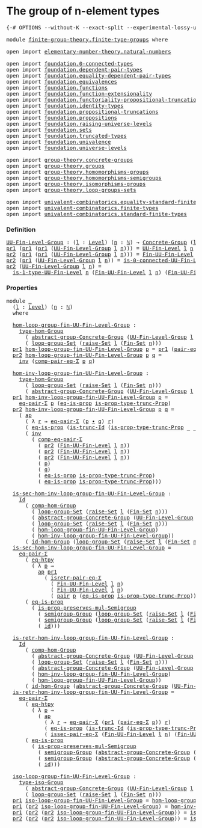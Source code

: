 # The group of n-element types

<pre class="Agda"><a id="41" class="Symbol">{-#</a> <a id="45" class="Keyword">OPTIONS</a> <a id="53" class="Pragma">--without-K</a> <a id="65" class="Pragma">--exact-split</a> <a id="79" class="Pragma">--experimental-lossy-unification</a> <a id="112" class="Symbol">#-}</a>

<a id="117" class="Keyword">module</a> <a id="124" href="finite-group-theory.finite-type-groups.html" class="Module">finite-group-theory.finite-type-groups</a> <a id="163" class="Keyword">where</a>

<a id="170" class="Keyword">open</a> <a id="175" class="Keyword">import</a> <a id="182" href="elementary-number-theory.natural-numbers.html" class="Module">elementary-number-theory.natural-numbers</a>

<a id="224" class="Keyword">open</a> <a id="229" class="Keyword">import</a> <a id="236" href="foundation.0-connected-types.html" class="Module">foundation.0-connected-types</a> 
<a id="266" class="Keyword">open</a> <a id="271" class="Keyword">import</a> <a id="278" href="foundation.dependent-pair-types.html" class="Module">foundation.dependent-pair-types</a> 
<a id="311" class="Keyword">open</a> <a id="316" class="Keyword">import</a> <a id="323" href="foundation.equality-dependent-pair-types.html" class="Module">foundation.equality-dependent-pair-types</a> 
<a id="365" class="Keyword">open</a> <a id="370" class="Keyword">import</a> <a id="377" href="foundation.equivalences.html" class="Module">foundation.equivalences</a> 
<a id="402" class="Keyword">open</a> <a id="407" class="Keyword">import</a> <a id="414" href="foundation.functions.html" class="Module">foundation.functions</a>
<a id="435" class="Keyword">open</a> <a id="440" class="Keyword">import</a> <a id="447" href="foundation.function-extensionality.html" class="Module">foundation.function-extensionality</a>
<a id="482" class="Keyword">open</a> <a id="487" class="Keyword">import</a> <a id="494" href="foundation.functoriality-propositional-truncation.html" class="Module">foundation.functoriality-propositional-truncation</a>
<a id="544" class="Keyword">open</a> <a id="549" class="Keyword">import</a> <a id="556" href="foundation.identity-types.html" class="Module">foundation.identity-types</a> 
<a id="583" class="Keyword">open</a> <a id="588" class="Keyword">import</a> <a id="595" href="foundation.propositional-truncations.html" class="Module">foundation.propositional-truncations</a>
<a id="632" class="Keyword">open</a> <a id="637" class="Keyword">import</a> <a id="644" href="foundation.propositions.html" class="Module">foundation.propositions</a>
<a id="668" class="Keyword">open</a> <a id="673" class="Keyword">import</a> <a id="680" href="foundation.raising-universe-levels.html" class="Module">foundation.raising-universe-levels</a>
<a id="715" class="Keyword">open</a> <a id="720" class="Keyword">import</a> <a id="727" href="foundation.sets.html" class="Module">foundation.sets</a>
<a id="743" class="Keyword">open</a> <a id="748" class="Keyword">import</a> <a id="755" href="foundation.truncated-types.html" class="Module">foundation.truncated-types</a>
<a id="782" class="Keyword">open</a> <a id="787" class="Keyword">import</a> <a id="794" href="foundation.univalence.html" class="Module">foundation.univalence</a> 
<a id="817" class="Keyword">open</a> <a id="822" class="Keyword">import</a> <a id="829" href="foundation.universe-levels.html" class="Module">foundation.universe-levels</a> 

<a id="858" class="Keyword">open</a> <a id="863" class="Keyword">import</a> <a id="870" href="group-theory.concrete-groups.html" class="Module">group-theory.concrete-groups</a> 
<a id="900" class="Keyword">open</a> <a id="905" class="Keyword">import</a> <a id="912" href="group-theory.groups.html" class="Module">group-theory.groups</a>
<a id="932" class="Keyword">open</a> <a id="937" class="Keyword">import</a> <a id="944" href="group-theory.homomorphisms-groups.html" class="Module">group-theory.homomorphisms-groups</a>
<a id="978" class="Keyword">open</a> <a id="983" class="Keyword">import</a> <a id="990" href="group-theory.homomorphisms-semigroups.html" class="Module">group-theory.homomorphisms-semigroups</a>
<a id="1028" class="Keyword">open</a> <a id="1033" class="Keyword">import</a> <a id="1040" href="group-theory.isomorphisms-groups.html" class="Module">group-theory.isomorphisms-groups</a>
<a id="1073" class="Keyword">open</a> <a id="1078" class="Keyword">import</a> <a id="1085" href="group-theory.loop-groups-sets.html" class="Module">group-theory.loop-groups-sets</a>

<a id="1116" class="Keyword">open</a> <a id="1121" class="Keyword">import</a> <a id="1128" href="univalent-combinatorics.equality-standard-finite-types.html" class="Module">univalent-combinatorics.equality-standard-finite-types</a>
<a id="1183" class="Keyword">open</a> <a id="1188" class="Keyword">import</a> <a id="1195" href="univalent-combinatorics.finite-types.html" class="Module">univalent-combinatorics.finite-types</a>
<a id="1232" class="Keyword">open</a> <a id="1237" class="Keyword">import</a> <a id="1244" href="univalent-combinatorics.standard-finite-types.html" class="Module">univalent-combinatorics.standard-finite-types</a>
</pre>
### Definition

<pre class="Agda"><a id="UU-Fin-Level-Group"></a><a id="1319" href="finite-group-theory.finite-type-groups.html#1319" class="Function">UU-Fin-Level-Group</a> <a id="1338" class="Symbol">:</a> <a id="1340" class="Symbol">(</a><a id="1341" href="finite-group-theory.finite-type-groups.html#1341" class="Bound">l</a> <a id="1343" class="Symbol">:</a> <a id="1345" href="Agda.Primitive.html#597" class="Postulate">Level</a><a id="1350" class="Symbol">)</a> <a id="1352" class="Symbol">(</a><a id="1353" href="finite-group-theory.finite-type-groups.html#1353" class="Bound">n</a> <a id="1355" class="Symbol">:</a> <a id="1357" href="elementary-number-theory.natural-numbers.html#1548" class="Datatype">ℕ</a><a id="1358" class="Symbol">)</a> <a id="1360" class="Symbol">→</a> <a id="1362" href="group-theory.concrete-groups.html#2030" class="Function">Concrete-Group</a> <a id="1377" class="Symbol">(</a><a id="1378" href="Agda.Primitive.html#780" class="Primitive">lsuc</a> <a id="1383" href="finite-group-theory.finite-type-groups.html#1341" class="Bound">l</a><a id="1384" class="Symbol">)</a>
<a id="1386" href="foundation-core.dependent-pair-types.html#605" class="Field">pr1</a> <a id="1390" class="Symbol">(</a><a id="1391" href="foundation-core.dependent-pair-types.html#605" class="Field">pr1</a> <a id="1395" class="Symbol">(</a><a id="1396" href="foundation-core.dependent-pair-types.html#605" class="Field">pr1</a> <a id="1400" class="Symbol">(</a><a id="1401" href="finite-group-theory.finite-type-groups.html#1319" class="Function">UU-Fin-Level-Group</a> <a id="1420" href="finite-group-theory.finite-type-groups.html#1420" class="Bound">l</a> <a id="1422" href="finite-group-theory.finite-type-groups.html#1422" class="Bound">n</a><a id="1423" class="Symbol">)))</a> <a id="1427" class="Symbol">=</a> <a id="1429" href="univalent-combinatorics.finite-types.html#5385" class="Function">UU-Fin-Level</a> <a id="1442" href="finite-group-theory.finite-type-groups.html#1420" class="Bound">l</a> <a id="1444" href="finite-group-theory.finite-type-groups.html#1422" class="Bound">n</a>
<a id="1446" href="foundation-core.dependent-pair-types.html#617" class="Field">pr2</a> <a id="1450" class="Symbol">(</a><a id="1451" href="foundation-core.dependent-pair-types.html#605" class="Field">pr1</a> <a id="1455" class="Symbol">(</a><a id="1456" href="foundation-core.dependent-pair-types.html#605" class="Field">pr1</a> <a id="1460" class="Symbol">(</a><a id="1461" href="finite-group-theory.finite-type-groups.html#1319" class="Function">UU-Fin-Level-Group</a> <a id="1480" href="finite-group-theory.finite-type-groups.html#1480" class="Bound">l</a> <a id="1482" href="finite-group-theory.finite-type-groups.html#1482" class="Bound">n</a><a id="1483" class="Symbol">)))</a> <a id="1487" class="Symbol">=</a> <a id="1489" href="univalent-combinatorics.finite-types.html#9961" class="Function">Fin-UU-Fin-Level</a> <a id="1506" href="finite-group-theory.finite-type-groups.html#1480" class="Bound">l</a> <a id="1508" href="finite-group-theory.finite-type-groups.html#1482" class="Bound">n</a>
<a id="1510" href="foundation-core.dependent-pair-types.html#617" class="Field">pr2</a> <a id="1514" class="Symbol">(</a><a id="1515" href="foundation-core.dependent-pair-types.html#605" class="Field">pr1</a> <a id="1519" class="Symbol">(</a><a id="1520" href="finite-group-theory.finite-type-groups.html#1319" class="Function">UU-Fin-Level-Group</a> <a id="1539" href="finite-group-theory.finite-type-groups.html#1539" class="Bound">l</a> <a id="1541" href="finite-group-theory.finite-type-groups.html#1541" class="Bound">n</a><a id="1542" class="Symbol">))</a> <a id="1545" class="Symbol">=</a> <a id="1547" href="univalent-combinatorics.finite-types.html#23571" class="Function">is-0-connected-UU-Fin-Level</a> <a id="1575" href="finite-group-theory.finite-type-groups.html#1541" class="Bound">n</a>
<a id="1577" href="foundation-core.dependent-pair-types.html#617" class="Field">pr2</a> <a id="1581" class="Symbol">(</a><a id="1582" href="finite-group-theory.finite-type-groups.html#1319" class="Function">UU-Fin-Level-Group</a> <a id="1601" href="finite-group-theory.finite-type-groups.html#1601" class="Bound">l</a> <a id="1603" href="finite-group-theory.finite-type-groups.html#1603" class="Bound">n</a><a id="1604" class="Symbol">)</a> <a id="1606" class="Symbol">=</a>
  <a id="1610" href="univalent-combinatorics.finite-types.html#21702" class="Function">is-1-type-UU-Fin-Level</a> <a id="1633" href="finite-group-theory.finite-type-groups.html#1603" class="Bound">n</a> <a id="1635" class="Symbol">(</a><a id="1636" href="univalent-combinatorics.finite-types.html#9961" class="Function">Fin-UU-Fin-Level</a> <a id="1653" href="finite-group-theory.finite-type-groups.html#1601" class="Bound">l</a> <a id="1655" href="finite-group-theory.finite-type-groups.html#1603" class="Bound">n</a><a id="1656" class="Symbol">)</a> <a id="1658" class="Symbol">(</a><a id="1659" href="univalent-combinatorics.finite-types.html#9961" class="Function">Fin-UU-Fin-Level</a> <a id="1676" href="finite-group-theory.finite-type-groups.html#1601" class="Bound">l</a> <a id="1678" href="finite-group-theory.finite-type-groups.html#1603" class="Bound">n</a><a id="1679" class="Symbol">)</a>
</pre>
### Properties

<pre class="Agda"><a id="1710" class="Keyword">module</a> <a id="1717" href="finite-group-theory.finite-type-groups.html#1717" class="Module">_</a>
  <a id="1721" class="Symbol">(</a><a id="1722" href="finite-group-theory.finite-type-groups.html#1722" class="Bound">l</a> <a id="1724" class="Symbol">:</a> <a id="1726" href="Agda.Primitive.html#597" class="Postulate">Level</a><a id="1731" class="Symbol">)</a> <a id="1733" class="Symbol">(</a><a id="1734" href="finite-group-theory.finite-type-groups.html#1734" class="Bound">n</a> <a id="1736" class="Symbol">:</a> <a id="1738" href="elementary-number-theory.natural-numbers.html#1548" class="Datatype">ℕ</a><a id="1739" class="Symbol">)</a>
  <a id="1743" class="Keyword">where</a>

  <a id="1752" href="finite-group-theory.finite-type-groups.html#1752" class="Function">hom-loop-group-fin-UU-Fin-Level-Group</a> <a id="1790" class="Symbol">:</a>
    <a id="1796" href="group-theory.homomorphisms-groups.html#1635" class="Function">type-hom-Group</a>
      <a id="1817" class="Symbol">(</a> <a id="1819" href="group-theory.concrete-groups.html#6401" class="Function">abstract-group-Concrete-Group</a> <a id="1849" class="Symbol">(</a><a id="1850" href="finite-group-theory.finite-type-groups.html#1319" class="Function">UU-Fin-Level-Group</a> <a id="1869" href="finite-group-theory.finite-type-groups.html#1722" class="Bound">l</a> <a id="1871" href="finite-group-theory.finite-type-groups.html#1734" class="Bound">n</a><a id="1872" class="Symbol">))</a>
      <a id="1881" class="Symbol">(</a> <a id="1883" href="group-theory.loop-groups-sets.html#3440" class="Function">loop-group-Set</a> <a id="1898" class="Symbol">(</a><a id="1899" href="foundation.raising-universe-levels.html#2149" class="Function">raise-Set</a> <a id="1909" href="finite-group-theory.finite-type-groups.html#1722" class="Bound">l</a> <a id="1911" class="Symbol">(</a><a id="1912" href="univalent-combinatorics.standard-finite-types.html#2285" class="Function">Fin-Set</a> <a id="1920" href="finite-group-theory.finite-type-groups.html#1734" class="Bound">n</a><a id="1921" class="Symbol">)))</a>
  <a id="1927" href="foundation-core.dependent-pair-types.html#605" class="Field">pr1</a> <a id="1931" href="finite-group-theory.finite-type-groups.html#1752" class="Function">hom-loop-group-fin-UU-Fin-Level-Group</a> <a id="1969" href="finite-group-theory.finite-type-groups.html#1969" class="Bound">p</a> <a id="1971" class="Symbol">=</a> <a id="1973" href="foundation-core.dependent-pair-types.html#605" class="Field">pr1</a> <a id="1977" class="Symbol">(</a><a id="1978" href="foundation-core.equality-dependent-pair-types.html#1195" class="Function">pair-eq-Σ</a> <a id="1988" href="finite-group-theory.finite-type-groups.html#1969" class="Bound">p</a><a id="1989" class="Symbol">)</a>
  <a id="1993" href="foundation-core.dependent-pair-types.html#617" class="Field">pr2</a> <a id="1997" href="finite-group-theory.finite-type-groups.html#1752" class="Function">hom-loop-group-fin-UU-Fin-Level-Group</a> <a id="2035" href="finite-group-theory.finite-type-groups.html#2035" class="Bound">p</a> <a id="2037" href="finite-group-theory.finite-type-groups.html#2037" class="Bound">q</a> <a id="2039" class="Symbol">=</a>
    <a id="2045" href="foundation-core.identity-types.html#2729" class="Function">inv</a> <a id="2049" class="Symbol">(</a><a id="2050" href="foundation.equality-dependent-pair-types.html#1308" class="Function">comp-pair-eq-Σ</a> <a id="2065" href="finite-group-theory.finite-type-groups.html#2035" class="Bound">p</a> <a id="2067" href="finite-group-theory.finite-type-groups.html#2037" class="Bound">q</a><a id="2068" class="Symbol">)</a>
  
  <a id="2075" href="finite-group-theory.finite-type-groups.html#2075" class="Function">hom-inv-loop-group-fin-UU-Fin-Level-Group</a> <a id="2117" class="Symbol">:</a>
    <a id="2123" href="group-theory.homomorphisms-groups.html#1635" class="Function">type-hom-Group</a>
      <a id="2144" class="Symbol">(</a> <a id="2146" href="group-theory.loop-groups-sets.html#3440" class="Function">loop-group-Set</a> <a id="2161" class="Symbol">(</a><a id="2162" href="foundation.raising-universe-levels.html#2149" class="Function">raise-Set</a> <a id="2172" href="finite-group-theory.finite-type-groups.html#1722" class="Bound">l</a> <a id="2174" class="Symbol">(</a><a id="2175" href="univalent-combinatorics.standard-finite-types.html#2285" class="Function">Fin-Set</a> <a id="2183" href="finite-group-theory.finite-type-groups.html#1734" class="Bound">n</a><a id="2184" class="Symbol">)))</a>
      <a id="2194" class="Symbol">(</a> <a id="2196" href="group-theory.concrete-groups.html#6401" class="Function">abstract-group-Concrete-Group</a> <a id="2226" class="Symbol">(</a><a id="2227" href="finite-group-theory.finite-type-groups.html#1319" class="Function">UU-Fin-Level-Group</a> <a id="2246" href="finite-group-theory.finite-type-groups.html#1722" class="Bound">l</a> <a id="2248" href="finite-group-theory.finite-type-groups.html#1734" class="Bound">n</a><a id="2249" class="Symbol">))</a>
  <a id="2254" href="foundation-core.dependent-pair-types.html#605" class="Field">pr1</a> <a id="2258" href="finite-group-theory.finite-type-groups.html#2075" class="Function">hom-inv-loop-group-fin-UU-Fin-Level-Group</a> <a id="2300" href="finite-group-theory.finite-type-groups.html#2300" class="Bound">p</a> <a id="2302" class="Symbol">=</a>
    <a id="2308" href="foundation-core.equality-dependent-pair-types.html#1278" class="Function">eq-pair-Σ</a> <a id="2318" href="finite-group-theory.finite-type-groups.html#2300" class="Bound">p</a> <a id="2320" class="Symbol">(</a><a id="2321" href="foundation-core.propositions.html#2719" class="Function">eq-is-prop</a> <a id="2332" href="foundation.propositional-truncations.html#2388" class="Function">is-prop-type-trunc-Prop</a><a id="2355" class="Symbol">)</a>
  <a id="2359" href="foundation-core.dependent-pair-types.html#617" class="Field">pr2</a> <a id="2363" href="finite-group-theory.finite-type-groups.html#2075" class="Function">hom-inv-loop-group-fin-UU-Fin-Level-Group</a> <a id="2405" href="finite-group-theory.finite-type-groups.html#2405" class="Bound">p</a> <a id="2407" href="finite-group-theory.finite-type-groups.html#2407" class="Bound">q</a> <a id="2409" class="Symbol">=</a>
    <a id="2415" class="Symbol">(</a> <a id="2417" href="foundation-core.identity-types.html#4003" class="Function">ap</a>
      <a id="2426" class="Symbol">(</a> <a id="2428" class="Symbol">λ</a> <a id="2430" href="finite-group-theory.finite-type-groups.html#2430" class="Bound">r</a> <a id="2432" class="Symbol">→</a> <a id="2434" href="foundation-core.equality-dependent-pair-types.html#1278" class="Function">eq-pair-Σ</a> <a id="2444" class="Symbol">(</a><a id="2445" href="finite-group-theory.finite-type-groups.html#2405" class="Bound">p</a> <a id="2447" href="foundation-core.identity-types.html#2425" class="Function Operator">∙</a> <a id="2449" href="finite-group-theory.finite-type-groups.html#2407" class="Bound">q</a><a id="2450" class="Symbol">)</a> <a id="2452" href="finite-group-theory.finite-type-groups.html#2430" class="Bound">r</a><a id="2453" class="Symbol">)</a>
      <a id="2461" class="Symbol">(</a> <a id="2463" href="foundation-core.propositions.html#2719" class="Function">eq-is-prop</a> <a id="2474" class="Symbol">(</a><a id="2475" href="foundation-core.truncated-types.html#3055" class="Function">is-trunc-Id</a> <a id="2487" class="Symbol">(</a><a id="2488" href="foundation.propositional-truncations.html#2388" class="Function">is-prop-type-trunc-Prop</a> <a id="2512" class="Symbol">_</a> <a id="2514" class="Symbol">_))))</a> <a id="2520" href="foundation-core.identity-types.html#2425" class="Function Operator">∙</a>
      <a id="2528" class="Symbol">(</a> <a id="2530" href="foundation-core.identity-types.html#2729" class="Function">inv</a>
        <a id="2542" class="Symbol">(</a> <a id="2544" href="foundation.equality-dependent-pair-types.html#923" class="Function">comp-eq-pair-Σ</a>
          <a id="2569" class="Symbol">(</a> <a id="2571" href="foundation-core.dependent-pair-types.html#617" class="Field">pr2</a> <a id="2575" class="Symbol">(</a><a id="2576" href="univalent-combinatorics.finite-types.html#9961" class="Function">Fin-UU-Fin-Level</a> <a id="2593" href="finite-group-theory.finite-type-groups.html#1722" class="Bound">l</a> <a id="2595" href="finite-group-theory.finite-type-groups.html#1734" class="Bound">n</a><a id="2596" class="Symbol">))</a>
          <a id="2609" class="Symbol">(</a> <a id="2611" href="foundation-core.dependent-pair-types.html#617" class="Field">pr2</a> <a id="2615" class="Symbol">(</a><a id="2616" href="univalent-combinatorics.finite-types.html#9961" class="Function">Fin-UU-Fin-Level</a> <a id="2633" href="finite-group-theory.finite-type-groups.html#1722" class="Bound">l</a> <a id="2635" href="finite-group-theory.finite-type-groups.html#1734" class="Bound">n</a><a id="2636" class="Symbol">))</a>
          <a id="2649" class="Symbol">(</a> <a id="2651" href="foundation-core.dependent-pair-types.html#617" class="Field">pr2</a> <a id="2655" class="Symbol">(</a><a id="2656" href="univalent-combinatorics.finite-types.html#9961" class="Function">Fin-UU-Fin-Level</a> <a id="2673" href="finite-group-theory.finite-type-groups.html#1722" class="Bound">l</a> <a id="2675" href="finite-group-theory.finite-type-groups.html#1734" class="Bound">n</a><a id="2676" class="Symbol">))</a>
          <a id="2689" class="Symbol">(</a> <a id="2691" href="finite-group-theory.finite-type-groups.html#2405" class="Bound">p</a><a id="2692" class="Symbol">)</a>
          <a id="2704" class="Symbol">(</a> <a id="2706" href="finite-group-theory.finite-type-groups.html#2407" class="Bound">q</a><a id="2707" class="Symbol">)</a>
          <a id="2719" class="Symbol">(</a> <a id="2721" href="foundation-core.propositions.html#2719" class="Function">eq-is-prop</a> <a id="2732" href="foundation.propositional-truncations.html#2388" class="Function">is-prop-type-trunc-Prop</a><a id="2755" class="Symbol">)</a>
          <a id="2767" class="Symbol">(</a> <a id="2769" href="foundation-core.propositions.html#2719" class="Function">eq-is-prop</a> <a id="2780" href="foundation.propositional-truncations.html#2388" class="Function">is-prop-type-trunc-Prop</a><a id="2803" class="Symbol">)))</a>

  <a id="2810" href="finite-group-theory.finite-type-groups.html#2810" class="Function">is-sec-hom-inv-loop-group-fin-UU-Fin-Level-Group</a> <a id="2859" class="Symbol">:</a>
    <a id="2865" href="foundation-core.identity-types.html#1767" class="Datatype">Id</a>
      <a id="2874" class="Symbol">(</a> <a id="2876" href="group-theory.homomorphisms-groups.html#2261" class="Function">comp-hom-Group</a>
        <a id="2899" class="Symbol">(</a> <a id="2901" href="group-theory.loop-groups-sets.html#3440" class="Function">loop-group-Set</a> <a id="2916" class="Symbol">(</a><a id="2917" href="foundation.raising-universe-levels.html#2149" class="Function">raise-Set</a> <a id="2927" href="finite-group-theory.finite-type-groups.html#1722" class="Bound">l</a> <a id="2929" class="Symbol">(</a><a id="2930" href="univalent-combinatorics.standard-finite-types.html#2285" class="Function">Fin-Set</a> <a id="2938" href="finite-group-theory.finite-type-groups.html#1734" class="Bound">n</a><a id="2939" class="Symbol">)))</a>
        <a id="2951" class="Symbol">(</a> <a id="2953" href="group-theory.concrete-groups.html#6401" class="Function">abstract-group-Concrete-Group</a> <a id="2983" class="Symbol">(</a><a id="2984" href="finite-group-theory.finite-type-groups.html#1319" class="Function">UU-Fin-Level-Group</a> <a id="3003" href="finite-group-theory.finite-type-groups.html#1722" class="Bound">l</a> <a id="3005" href="finite-group-theory.finite-type-groups.html#1734" class="Bound">n</a><a id="3006" class="Symbol">))</a>
        <a id="3017" class="Symbol">(</a> <a id="3019" href="group-theory.loop-groups-sets.html#3440" class="Function">loop-group-Set</a> <a id="3034" class="Symbol">(</a><a id="3035" href="foundation.raising-universe-levels.html#2149" class="Function">raise-Set</a> <a id="3045" href="finite-group-theory.finite-type-groups.html#1722" class="Bound">l</a> <a id="3047" class="Symbol">(</a><a id="3048" href="univalent-combinatorics.standard-finite-types.html#2285" class="Function">Fin-Set</a> <a id="3056" href="finite-group-theory.finite-type-groups.html#1734" class="Bound">n</a><a id="3057" class="Symbol">)))</a>
        <a id="3069" class="Symbol">(</a> <a id="3071" href="finite-group-theory.finite-type-groups.html#1752" class="Function">hom-loop-group-fin-UU-Fin-Level-Group</a><a id="3108" class="Symbol">)</a>
        <a id="3118" class="Symbol">(</a> <a id="3120" href="finite-group-theory.finite-type-groups.html#2075" class="Function">hom-inv-loop-group-fin-UU-Fin-Level-Group</a><a id="3161" class="Symbol">))</a>
      <a id="3170" class="Symbol">(</a> <a id="3172" href="group-theory.homomorphisms-groups.html#2092" class="Function">id-hom-Group</a> <a id="3185" class="Symbol">(</a><a id="3186" href="group-theory.loop-groups-sets.html#3440" class="Function">loop-group-Set</a> <a id="3201" class="Symbol">(</a><a id="3202" href="foundation.raising-universe-levels.html#2149" class="Function">raise-Set</a> <a id="3212" href="finite-group-theory.finite-type-groups.html#1722" class="Bound">l</a> <a id="3214" class="Symbol">(</a><a id="3215" href="univalent-combinatorics.standard-finite-types.html#2285" class="Function">Fin-Set</a> <a id="3223" href="finite-group-theory.finite-type-groups.html#1734" class="Bound">n</a><a id="3224" class="Symbol">))))</a>
  <a id="3231" href="finite-group-theory.finite-type-groups.html#2810" class="Function">is-sec-hom-inv-loop-group-fin-UU-Fin-Level-Group</a> <a id="3280" class="Symbol">=</a>
    <a id="3286" href="foundation-core.equality-dependent-pair-types.html#1278" class="Function">eq-pair-Σ</a>
      <a id="3302" class="Symbol">(</a> <a id="3304" href="foundation-core.function-extensionality.html#1463" class="Function">eq-htpy</a>
        <a id="3320" class="Symbol">(</a> <a id="3322" class="Symbol">λ</a> <a id="3324" href="finite-group-theory.finite-type-groups.html#3324" class="Bound">p</a> <a id="3326" class="Symbol">→</a>
          <a id="3338" href="foundation-core.identity-types.html#4003" class="Function">ap</a> <a id="3341" href="foundation-core.dependent-pair-types.html#605" class="Field">pr1</a>
            <a id="3357" class="Symbol">(</a> <a id="3359" href="foundation-core.equality-dependent-pair-types.html#1515" class="Function">isretr-pair-eq-Σ</a>
              <a id="3390" class="Symbol">(</a> <a id="3392" href="univalent-combinatorics.finite-types.html#9961" class="Function">Fin-UU-Fin-Level</a> <a id="3409" href="finite-group-theory.finite-type-groups.html#1722" class="Bound">l</a> <a id="3411" href="finite-group-theory.finite-type-groups.html#1734" class="Bound">n</a><a id="3412" class="Symbol">)</a>
              <a id="3428" class="Symbol">(</a> <a id="3430" href="univalent-combinatorics.finite-types.html#9961" class="Function">Fin-UU-Fin-Level</a> <a id="3447" href="finite-group-theory.finite-type-groups.html#1722" class="Bound">l</a> <a id="3449" href="finite-group-theory.finite-type-groups.html#1734" class="Bound">n</a><a id="3450" class="Symbol">)</a>
              <a id="3466" class="Symbol">(</a> <a id="3468" href="foundation-core.dependent-pair-types.html#588" class="InductiveConstructor">pair</a> <a id="3473" href="finite-group-theory.finite-type-groups.html#3324" class="Bound">p</a> <a id="3475" class="Symbol">(</a><a id="3476" href="foundation-core.propositions.html#2719" class="Function">eq-is-prop</a> <a id="3487" href="foundation.propositional-truncations.html#2388" class="Function">is-prop-type-trunc-Prop</a><a id="3510" class="Symbol">)))))</a>
      <a id="3522" class="Symbol">(</a> <a id="3524" href="foundation-core.propositions.html#2719" class="Function">eq-is-prop</a>
        <a id="3543" class="Symbol">(</a> <a id="3545" href="group-theory.homomorphisms-semigroups.html#2111" class="Function">is-prop-preserves-mul-Semigroup</a>
          <a id="3587" class="Symbol">(</a> <a id="3589" href="group-theory.groups.html#2603" class="Function">semigroup-Group</a> <a id="3605" class="Symbol">(</a><a id="3606" href="group-theory.loop-groups-sets.html#3440" class="Function">loop-group-Set</a> <a id="3621" class="Symbol">(</a><a id="3622" href="foundation.raising-universe-levels.html#2149" class="Function">raise-Set</a> <a id="3632" href="finite-group-theory.finite-type-groups.html#1722" class="Bound">l</a> <a id="3634" class="Symbol">(</a><a id="3635" href="univalent-combinatorics.standard-finite-types.html#2285" class="Function">Fin-Set</a> <a id="3643" href="finite-group-theory.finite-type-groups.html#1734" class="Bound">n</a><a id="3644" class="Symbol">))))</a>
          <a id="3659" class="Symbol">(</a> <a id="3661" href="group-theory.groups.html#2603" class="Function">semigroup-Group</a> <a id="3677" class="Symbol">(</a><a id="3678" href="group-theory.loop-groups-sets.html#3440" class="Function">loop-group-Set</a> <a id="3693" class="Symbol">(</a><a id="3694" href="foundation.raising-universe-levels.html#2149" class="Function">raise-Set</a> <a id="3704" href="finite-group-theory.finite-type-groups.html#1722" class="Bound">l</a> <a id="3706" class="Symbol">(</a><a id="3707" href="univalent-combinatorics.standard-finite-types.html#2285" class="Function">Fin-Set</a> <a id="3715" href="finite-group-theory.finite-type-groups.html#1734" class="Bound">n</a><a id="3716" class="Symbol">))))</a>
          <a id="3731" class="Symbol">(</a> <a id="3733" href="foundation-core.functions.html#322" class="Function">id</a><a id="3735" class="Symbol">)))</a>

  <a id="3742" href="finite-group-theory.finite-type-groups.html#3742" class="Function">is-retr-hom-inv-loop-group-fin-UU-Fin-Level-Group</a> <a id="3792" class="Symbol">:</a>
    <a id="3798" href="foundation-core.identity-types.html#1767" class="Datatype">Id</a>
      <a id="3807" class="Symbol">(</a> <a id="3809" href="group-theory.homomorphisms-groups.html#2261" class="Function">comp-hom-Group</a>
        <a id="3832" class="Symbol">(</a> <a id="3834" href="group-theory.concrete-groups.html#6401" class="Function">abstract-group-Concrete-Group</a> <a id="3864" class="Symbol">(</a><a id="3865" href="finite-group-theory.finite-type-groups.html#1319" class="Function">UU-Fin-Level-Group</a> <a id="3884" href="finite-group-theory.finite-type-groups.html#1722" class="Bound">l</a> <a id="3886" href="finite-group-theory.finite-type-groups.html#1734" class="Bound">n</a><a id="3887" class="Symbol">))</a>
        <a id="3898" class="Symbol">(</a> <a id="3900" href="group-theory.loop-groups-sets.html#3440" class="Function">loop-group-Set</a> <a id="3915" class="Symbol">(</a><a id="3916" href="foundation.raising-universe-levels.html#2149" class="Function">raise-Set</a> <a id="3926" href="finite-group-theory.finite-type-groups.html#1722" class="Bound">l</a> <a id="3928" class="Symbol">(</a><a id="3929" href="univalent-combinatorics.standard-finite-types.html#2285" class="Function">Fin-Set</a> <a id="3937" href="finite-group-theory.finite-type-groups.html#1734" class="Bound">n</a><a id="3938" class="Symbol">)))</a>
        <a id="3950" class="Symbol">(</a> <a id="3952" href="group-theory.concrete-groups.html#6401" class="Function">abstract-group-Concrete-Group</a> <a id="3982" class="Symbol">(</a><a id="3983" href="finite-group-theory.finite-type-groups.html#1319" class="Function">UU-Fin-Level-Group</a> <a id="4002" href="finite-group-theory.finite-type-groups.html#1722" class="Bound">l</a> <a id="4004" href="finite-group-theory.finite-type-groups.html#1734" class="Bound">n</a><a id="4005" class="Symbol">))</a>
        <a id="4016" class="Symbol">(</a> <a id="4018" href="finite-group-theory.finite-type-groups.html#2075" class="Function">hom-inv-loop-group-fin-UU-Fin-Level-Group</a><a id="4059" class="Symbol">)</a>
        <a id="4069" class="Symbol">(</a> <a id="4071" href="finite-group-theory.finite-type-groups.html#1752" class="Function">hom-loop-group-fin-UU-Fin-Level-Group</a><a id="4108" class="Symbol">))</a>
      <a id="4117" class="Symbol">(</a> <a id="4119" href="group-theory.homomorphisms-groups.html#2092" class="Function">id-hom-Group</a> <a id="4132" class="Symbol">(</a><a id="4133" href="group-theory.concrete-groups.html#6401" class="Function">abstract-group-Concrete-Group</a> <a id="4163" class="Symbol">(</a><a id="4164" href="finite-group-theory.finite-type-groups.html#1319" class="Function">UU-Fin-Level-Group</a> <a id="4183" href="finite-group-theory.finite-type-groups.html#1722" class="Bound">l</a> <a id="4185" href="finite-group-theory.finite-type-groups.html#1734" class="Bound">n</a><a id="4186" class="Symbol">)))</a>
  <a id="4192" href="finite-group-theory.finite-type-groups.html#3742" class="Function">is-retr-hom-inv-loop-group-fin-UU-Fin-Level-Group</a> <a id="4242" class="Symbol">=</a>
    <a id="4248" href="foundation-core.equality-dependent-pair-types.html#1278" class="Function">eq-pair-Σ</a>
      <a id="4264" class="Symbol">(</a> <a id="4266" href="foundation-core.function-extensionality.html#1463" class="Function">eq-htpy</a>
        <a id="4282" class="Symbol">(</a> <a id="4284" class="Symbol">λ</a> <a id="4286" href="finite-group-theory.finite-type-groups.html#4286" class="Bound">p</a> <a id="4288" class="Symbol">→</a>
          <a id="4300" class="Symbol">(</a> <a id="4302" href="foundation-core.identity-types.html#4003" class="Function">ap</a>
            <a id="4317" class="Symbol">(</a> <a id="4319" class="Symbol">λ</a> <a id="4321" href="finite-group-theory.finite-type-groups.html#4321" class="Bound">r</a> <a id="4323" class="Symbol">→</a> <a id="4325" href="foundation-core.equality-dependent-pair-types.html#1278" class="Function">eq-pair-Σ</a> <a id="4335" class="Symbol">(</a><a id="4336" href="foundation-core.dependent-pair-types.html#605" class="Field">pr1</a> <a id="4340" class="Symbol">(</a><a id="4341" href="foundation-core.equality-dependent-pair-types.html#1195" class="Function">pair-eq-Σ</a> <a id="4351" href="finite-group-theory.finite-type-groups.html#4286" class="Bound">p</a><a id="4352" class="Symbol">))</a> <a id="4355" href="finite-group-theory.finite-type-groups.html#4321" class="Bound">r</a><a id="4356" class="Symbol">)</a>
            <a id="4370" class="Symbol">(</a> <a id="4372" href="foundation-core.propositions.html#2719" class="Function">eq-is-prop</a> <a id="4383" class="Symbol">(</a><a id="4384" href="foundation-core.truncated-types.html#3055" class="Function">is-trunc-Id</a> <a id="4396" class="Symbol">(</a><a id="4397" href="foundation.propositional-truncations.html#2388" class="Function">is-prop-type-trunc-Prop</a> <a id="4421" class="Symbol">_</a> <a id="4423" class="Symbol">_))))</a>  <a id="4430" href="foundation-core.identity-types.html#2425" class="Function Operator">∙</a>
            <a id="4444" class="Symbol">(</a> <a id="4446" href="foundation-core.equality-dependent-pair-types.html#1693" class="Function">issec-pair-eq-Σ</a> <a id="4462" class="Symbol">(</a><a id="4463" href="univalent-combinatorics.finite-types.html#9961" class="Function">Fin-UU-Fin-Level</a> <a id="4480" href="finite-group-theory.finite-type-groups.html#1722" class="Bound">l</a> <a id="4482" href="finite-group-theory.finite-type-groups.html#1734" class="Bound">n</a><a id="4483" class="Symbol">)</a> <a id="4485" class="Symbol">(</a><a id="4486" href="univalent-combinatorics.finite-types.html#9961" class="Function">Fin-UU-Fin-Level</a> <a id="4503" href="finite-group-theory.finite-type-groups.html#1722" class="Bound">l</a> <a id="4505" href="finite-group-theory.finite-type-groups.html#1734" class="Bound">n</a><a id="4506" class="Symbol">)</a> <a id="4508" href="finite-group-theory.finite-type-groups.html#4286" class="Bound">p</a><a id="4509" class="Symbol">)))</a>
      <a id="4519" class="Symbol">(</a> <a id="4521" href="foundation-core.propositions.html#2719" class="Function">eq-is-prop</a>
        <a id="4540" class="Symbol">(</a> <a id="4542" href="group-theory.homomorphisms-semigroups.html#2111" class="Function">is-prop-preserves-mul-Semigroup</a>
          <a id="4584" class="Symbol">(</a> <a id="4586" href="group-theory.groups.html#2603" class="Function">semigroup-Group</a> <a id="4602" class="Symbol">(</a><a id="4603" href="group-theory.concrete-groups.html#6401" class="Function">abstract-group-Concrete-Group</a> <a id="4633" class="Symbol">(</a><a id="4634" href="finite-group-theory.finite-type-groups.html#1319" class="Function">UU-Fin-Level-Group</a> <a id="4653" href="finite-group-theory.finite-type-groups.html#1722" class="Bound">l</a> <a id="4655" href="finite-group-theory.finite-type-groups.html#1734" class="Bound">n</a><a id="4656" class="Symbol">)))</a>
          <a id="4670" class="Symbol">(</a> <a id="4672" href="group-theory.groups.html#2603" class="Function">semigroup-Group</a> <a id="4688" class="Symbol">(</a><a id="4689" href="group-theory.concrete-groups.html#6401" class="Function">abstract-group-Concrete-Group</a> <a id="4719" class="Symbol">(</a><a id="4720" href="finite-group-theory.finite-type-groups.html#1319" class="Function">UU-Fin-Level-Group</a> <a id="4739" href="finite-group-theory.finite-type-groups.html#1722" class="Bound">l</a> <a id="4741" href="finite-group-theory.finite-type-groups.html#1734" class="Bound">n</a><a id="4742" class="Symbol">)))</a>
          <a id="4756" class="Symbol">(</a> <a id="4758" href="foundation-core.functions.html#322" class="Function">id</a><a id="4760" class="Symbol">)))</a>

  <a id="4767" href="finite-group-theory.finite-type-groups.html#4767" class="Function">iso-loop-group-fin-UU-Fin-Level-Group</a> <a id="4805" class="Symbol">:</a>
    <a id="4811" href="group-theory.isomorphisms-groups.html#1714" class="Function">type-iso-Group</a>
      <a id="4832" class="Symbol">(</a> <a id="4834" href="group-theory.concrete-groups.html#6401" class="Function">abstract-group-Concrete-Group</a> <a id="4864" class="Symbol">(</a><a id="4865" href="finite-group-theory.finite-type-groups.html#1319" class="Function">UU-Fin-Level-Group</a> <a id="4884" href="finite-group-theory.finite-type-groups.html#1722" class="Bound">l</a> <a id="4886" href="finite-group-theory.finite-type-groups.html#1734" class="Bound">n</a><a id="4887" class="Symbol">))</a>
      <a id="4896" class="Symbol">(</a> <a id="4898" href="group-theory.loop-groups-sets.html#3440" class="Function">loop-group-Set</a> <a id="4913" class="Symbol">(</a><a id="4914" href="foundation.raising-universe-levels.html#2149" class="Function">raise-Set</a> <a id="4924" href="finite-group-theory.finite-type-groups.html#1722" class="Bound">l</a> <a id="4926" class="Symbol">(</a><a id="4927" href="univalent-combinatorics.standard-finite-types.html#2285" class="Function">Fin-Set</a> <a id="4935" href="finite-group-theory.finite-type-groups.html#1734" class="Bound">n</a><a id="4936" class="Symbol">)))</a>
  <a id="4942" href="foundation-core.dependent-pair-types.html#605" class="Field">pr1</a> <a id="4946" href="finite-group-theory.finite-type-groups.html#4767" class="Function">iso-loop-group-fin-UU-Fin-Level-Group</a> <a id="4984" class="Symbol">=</a> <a id="4986" href="finite-group-theory.finite-type-groups.html#1752" class="Function">hom-loop-group-fin-UU-Fin-Level-Group</a>
  <a id="5026" href="foundation-core.dependent-pair-types.html#605" class="Field">pr1</a> <a id="5030" class="Symbol">(</a><a id="5031" href="foundation-core.dependent-pair-types.html#617" class="Field">pr2</a> <a id="5035" href="finite-group-theory.finite-type-groups.html#4767" class="Function">iso-loop-group-fin-UU-Fin-Level-Group</a><a id="5072" class="Symbol">)</a> <a id="5074" class="Symbol">=</a> <a id="5076" href="finite-group-theory.finite-type-groups.html#2075" class="Function">hom-inv-loop-group-fin-UU-Fin-Level-Group</a>
  <a id="5120" href="foundation-core.dependent-pair-types.html#605" class="Field">pr1</a> <a id="5124" class="Symbol">(</a><a id="5125" href="foundation-core.dependent-pair-types.html#617" class="Field">pr2</a> <a id="5129" class="Symbol">(</a><a id="5130" href="foundation-core.dependent-pair-types.html#617" class="Field">pr2</a> <a id="5134" href="finite-group-theory.finite-type-groups.html#4767" class="Function">iso-loop-group-fin-UU-Fin-Level-Group</a><a id="5171" class="Symbol">))</a> <a id="5174" class="Symbol">=</a> <a id="5176" href="finite-group-theory.finite-type-groups.html#2810" class="Function">is-sec-hom-inv-loop-group-fin-UU-Fin-Level-Group</a>
  <a id="5227" href="foundation-core.dependent-pair-types.html#617" class="Field">pr2</a> <a id="5231" class="Symbol">(</a><a id="5232" href="foundation-core.dependent-pair-types.html#617" class="Field">pr2</a> <a id="5236" class="Symbol">(</a><a id="5237" href="foundation-core.dependent-pair-types.html#617" class="Field">pr2</a> <a id="5241" href="finite-group-theory.finite-type-groups.html#4767" class="Function">iso-loop-group-fin-UU-Fin-Level-Group</a><a id="5278" class="Symbol">))</a> <a id="5281" class="Symbol">=</a> <a id="5283" href="finite-group-theory.finite-type-groups.html#3742" class="Function">is-retr-hom-inv-loop-group-fin-UU-Fin-Level-Group</a>
</pre>



